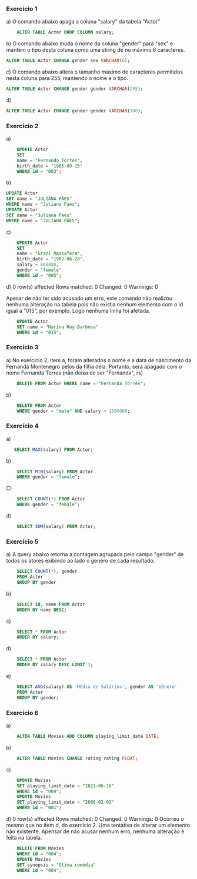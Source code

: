 ### Exercício 1

a) O comando abaixo apaga a coluna "salary" da tabela "Actor"

```sql
    ALTER TABLE Actor DROP COLUMN salary;
```

b) O comando abaixo muda o nome da coluna "gender" para "sex" e mantém o tipo desta coluna como uma string de no máximo 6 caracteres.

```sql
ALTER TABLE Actor CHANGE gender sex VARCHAR(6);
```

c) O comando abaixo altera o tamanho máximo de caracteres permitidos nesta coluna para 255, mantendo o nome e o tipo.

```sql
ALTER TABLE Actor CHANGE gender gender VARCHAR(255);
```

d)

```sql
ALTER TABLE Actor CHANGE gender gender VARCHAR(100);
```

### Exercício 2

a)

```sql
    UPDATE Actor
    SET
    name = "Fernanda Torres",
    birth_date = "1965-09-15"
    WHERE id = "003";
```

b)

```sql
UPDATE Actor
SET name = "JULIANA PÃES"
WHERE name = "Juliana Paes";
UPDATE Actor
SET name = "Juliana Paes"
WHERE name = "JULIANA PÃES";
```

c)

```sql
    UPDATE Actor
    SET
    name = "Grazi Massafera",
    birth_date = "1982-06-28",
    salary = 800000,
    gender = "female"
    WHERE id = "005";
```

d) 0 row(s) affected Rows matched: 0 Changed: 0 Warnings: 0

Apesar de não ter sido acusado um erro, este comando não realizou nenhuma alteração na tabela pois não existia nenhum elemento com o id igual a "015", por exemplo. Logo nenhuma linha foi afetada.

```sql
    UPDATE Actor
    SET name = "Marina Ruy Barbosa"
    WHERE id = "015";
```

### Exercício 3

a) No exercício 2, item a, foram alterados o nome e a data de nascimento da Fernanda Montenegro pelos da filha dela. Portanto, será apagado com o nome Fernanda Torres (não deixa de ser "Fernanda", rs)

```sql
    DELETE FROM Actor WHERE name = "Fernanda Torres";
```

b)

```sql
    DELETE FROM Actor
    WHERE gender = "male" AND salary > 1000000;
```

### Exercício 4

a)

```sql
   SELECT MAX(salary) FROM Actor;
```

b)

```sql
    SELECT MIN(salary) FROM Actor
    WHERE gender = "female";
```

C)

```sql
    SELECT COUNT(*) FROM Actor
    WHERE gender = "female";
```

d)

```sql
    SELECT SUM(salary) FROM Actor;
```

### Exercício 5

a) A query abaixo retorna a contagem agrupada pelo campo "gender" de todos os atores exibindo ao lado o genêro de cada resultado.

```sql
    SELECT COUNT(*), gender
    FROM Actor
    GROUP BY gender
```

b)

```sql
    SELECT id, name FROM Actor
    ORDER BY name DESC;
```

c)

```sql
    SELECT * FROM Actor
    ORDER BY salary;
```

d)

```sql
    SELECT * FROM Actor
    ORDER BY salary DESC LIMIT 3;
```

e)

```sql
    SELECT AVG(salary) AS 'Média de Salários', gender AS 'Gênero'
    FROM Actor
    GROUP BY gender;
```

### Exercício 6

a)

```sql
    ALTER TABLE Movies ADD COLUMN playing_limit_date DATE;
```

b)

```sql
    ALTER TABLE Movies CHANGE rating rating FLOAT;
```

c)

```sql
    UPDATE Movies
    SET playing_limit_date = "2021-06-16"
    WHERE id = "004";
    UPDATE Movies
    SET playing_limit_date = "2006-02-02"
    WHERE id = "001";
```

d) 0 row(s) affected Rows matched: 0 Changed: 0 Warnings: 0
Ocorreu o mesmo que no item d, do exercicio 2. Uma tentativa de alterar um elemento não existente. Apensar de não acusar nenhum erro, nenhuma alteração é feita na tabela.

```sql
    DELETE FROM Movies
    WHERE id = "004";
    UPDATE Movies
    SET synopsis = "Ótima comédia"
    WHERE id = "004";
```

